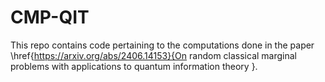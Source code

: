 # CMP-QIT

This repo contains code pertaining to the computations done in the paper \href{https://arxiv.org/abs/2406.14153}{On random classical marginal problems with applications to quantum information theory
}.
